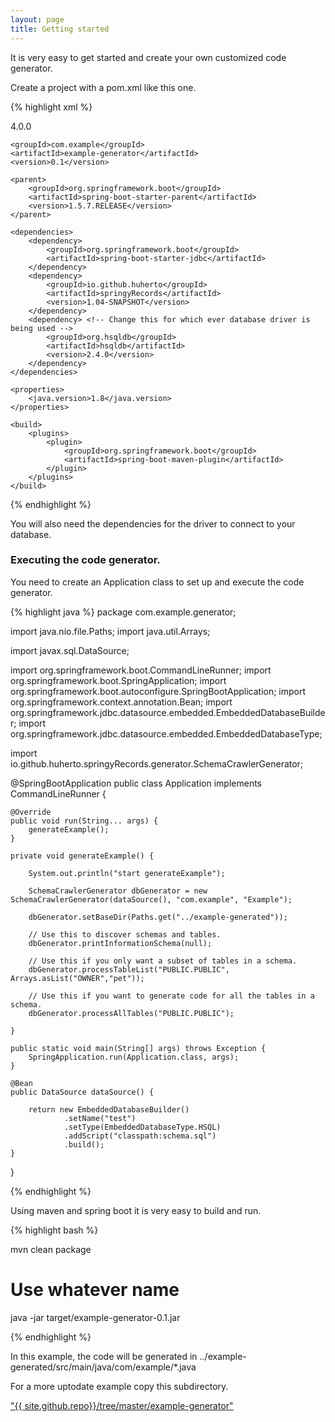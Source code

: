 ```yaml
---
layout: page
title: Getting started
---
```


It is very easy to get started and create your own customized code generator.

Create a project with a pom.xml like this one.

{% highlight xml %}
<?xml version="1.0" encoding="UTF-8"?>
<project xmlns="http://maven.apache.org/POM/4.0.0" xmlns:xsi="http://www.w3.org/2001/XMLSchema-instance"
    xsi:schemaLocation="http://maven.apache.org/POM/4.0.0 http://maven.apache.org/xsd/maven-4.0.0.xsd">
    <modelVersion>4.0.0</modelVersion>

    <groupId>com.example</groupId>
    <artifactId>example-generator</artifactId>
    <version>0.1</version>

    <parent>
        <groupId>org.springframework.boot</groupId>
        <artifactId>spring-boot-starter-parent</artifactId>
        <version>1.5.7.RELEASE</version>
    </parent>

    <dependencies>
        <dependency>
            <groupId>org.springframework.boot</groupId>
            <artifactId>spring-boot-starter-jdbc</artifactId>
        </dependency>
        <dependency>
            <groupId>io.github.huherto</groupId>
            <artifactId>springyRecords</artifactId>
            <version>1.04-SNAPSHOT</version>
        </dependency>
        <dependency> <!-- Change this for which ever database driver is being used -->
            <groupId>org.hsqldb</groupId>
            <artifactId>hsqldb</artifactId>
            <version>2.4.0</version>            
        </dependency>        
    </dependencies>

    <properties>
        <java.version>1.8</java.version>
    </properties>

    <build>
        <plugins>
            <plugin>
                <groupId>org.springframework.boot</groupId>
                <artifactId>spring-boot-maven-plugin</artifactId>
            </plugin>
        </plugins>
    </build>

</project>
{% endhighlight %}

You will also need the dependencies for the driver to connect to your database.

### Executing the code generator.

You need to create an Application class to set up and execute the code generator.

{% highlight java %}
package com.example.generator;


import java.nio.file.Paths;
import java.util.Arrays;

import javax.sql.DataSource;

import org.springframework.boot.CommandLineRunner;
import org.springframework.boot.SpringApplication;
import org.springframework.boot.autoconfigure.SpringBootApplication;
import org.springframework.context.annotation.Bean;
import org.springframework.jdbc.datasource.embedded.EmbeddedDatabaseBuilder;
import org.springframework.jdbc.datasource.embedded.EmbeddedDatabaseType;

import io.github.huherto.springyRecords.generator.SchemaCrawlerGenerator;

@SpringBootApplication
public class Application implements CommandLineRunner {

	@Override
	public void run(String... args) {	
	    generateExample();
	}

	private void generateExample() {
	    
	    System.out.println("start generateExample");
	    
	    SchemaCrawlerGenerator dbGenerator = new SchemaCrawlerGenerator(dataSource(), "com.example", "Example");
	    
	    dbGenerator.setBaseDir(Paths.get("../example-generated"));
	    
	    // Use this to discover schemas and tables.
	    dbGenerator.printInformationSchema(null);

	    // Use this if you only want a subset of tables in a schema.
	    dbGenerator.processTableList("PUBLIC.PUBLIC", Arrays.asList("OWNER","pet"));

	    // Use this if you want to generate code for all the tables in a schema.
        dbGenerator.processAllTables("PUBLIC.PUBLIC");

    }
    
    public static void main(String[] args) throws Exception {
		SpringApplication.run(Application.class, args);
	}
	
    @Bean
	public DataSource dataSource() {

        return new EmbeddedDatabaseBuilder()
                .setName("test")
                .setType(EmbeddedDatabaseType.HSQL)
                .addScript("classpath:schema.sql")
                .build();	    	    
	}
}

{% endhighlight %}

Using maven and spring boot it is very easy to build and run.

{% highlight bash %}

mvn clean package

# Use whatever name 

java -jar target/example-generator-0.1.jar 

{% endhighlight %}

In this example, the code will be generated in ../example-generated/src/main/java/com/example/*.java

For a more uptodate example copy this subdirectory.

<a href="{{ site.github.repo}}/tree/master/example-generator">"{{ site.github.repo}}/tree/master/example-generator"</a>

